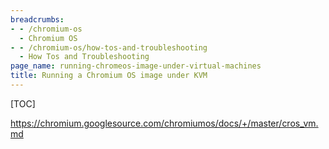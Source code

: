 ```yaml
---
breadcrumbs:
- - /chromium-os
  - Chromium OS
- - /chromium-os/how-tos-and-troubleshooting
  - How Tos and Troubleshooting
page_name: running-chromeos-image-under-virtual-machines
title: Running a Chromium OS image under KVM
---
```


[TOC]

<https://chromium.googlesource.com/chromiumos/docs/+/master/cros_vm.md>
